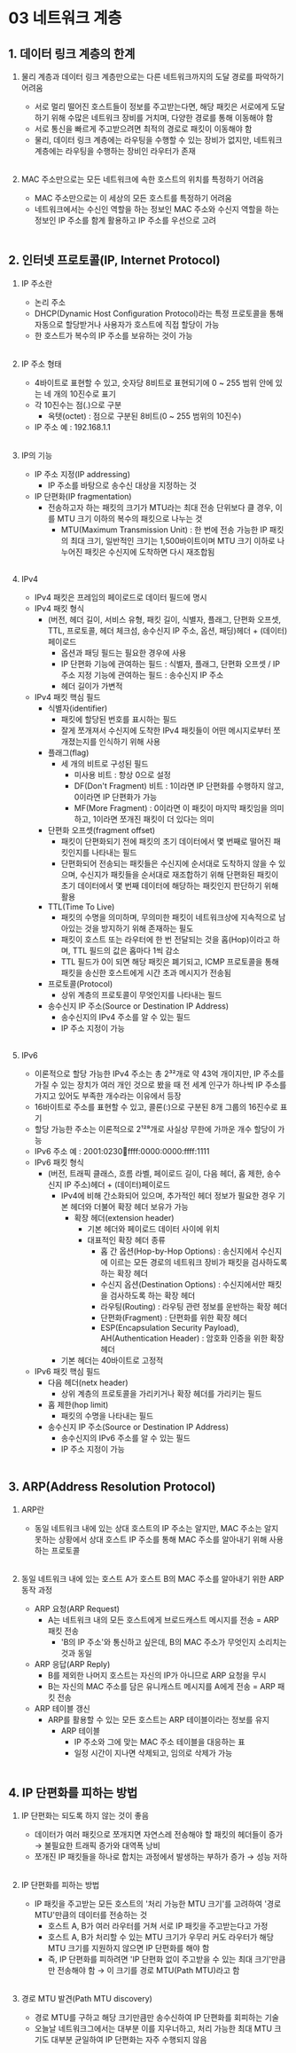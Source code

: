 # 03 네트워크 계층

## 1. 데이터 링크 계층의 한계
1. 물리 계층과 데이터 링크 계층만으로는 다른 네트워크까지의 도달 경로를 파악하기 어려움
    - 서로 멀리 떨어진 호스트들이 정보를 주고받는다면, 해당 패킷은 서로에게 도달하기 위해 수많은 네트워크 장비를 거치며, 다양한 경로를 통해 이동해야 함
    - 서로 통신을 빠르게 주고받으려면 최적의 경로로 패킷이 이동해야 함
    - 물리, 데이터 링크 계층에는 라우팅을 수행할 수 있는 장비가 없지만, 네트워크 계층에는 라우팅을 수행하는 장비인 라우터가 존재<br><br>

2. MAC 주소만으로는 모든 네트워크에 속한 호스트의 위치를 특정하기 어려움
    - MAC 주소만으로는 이 세상의 모든 호스트를 특정하기 어려움
    - 네트워크에서는 수신인 역할을 하는 정보인 MAC 주소와 수신지 역할을 하는 정보인 IP 주소를 함계 활용하고 IP 주소를 우선으로 고려<br><br>

## 2. 인터넷 프로토콜(IP, Internet Protocol)
1. IP 주소란
    - 논리 주소
    - DHCP(Dynamic Host Configuration Protocol)라는 특정 프로토콜을 통해 자동으로 할당받거나 사용자가 호스트에 직접 할당이 가능
    - 한 호스트가 복수의 IP 주소를 보유하는 것이 가능<br><br>

2. IP 주소 형태
    - 4바이트로 표현할 수 있고, 숫자당 8비트로 표현되기에 0 ~ 255 범위 안에 있는 네 개의 10진수로 표기
    - 각 10진수는 점(.)으로 구분
        - 옥텟(octet) : 점으로 구분된 8비트(0 ~ 255 범위의 10진수)
    - IP 주소 예 : 192.168.1.1<br><br>

3. IP의 기능
    - IP 주소 지정(IP addressing)
        - IP 주소를 바탕으로 송수신 대상을 지정하는 것
    - IP 단편화(IP fragmentation)
        - 전송하고자 하는 패킷의 크기가 MTU라는 최대 전송 단위보다 클 경우, 이를 MTU 크기 이하의 복수의 패킷으로 나누는 것
            - MTU(Maximum Transmission Unit) : 한 번에 전송 가능한 IP 패킷의 최대 크기, 일반적인 크기는 1,500바이트이며 MTU 크기 이하로 나누어진 패킷은 수신지에 도착하면 다시 재조합됨<br><br>

4. IPv4
    - IPv4 패킷은 프레임의 페이로드로 데이터 필드에 명시
    - IPv4 패킷 형식
        - (버전, 헤더 길이, 서비스 유형, 패킷 길이, 식별자, 플래그, 단편화 오프셋, TTL, 프로토콜, 헤더 체크섬, 송수신지 IP 주소, 옵션, 패딩)헤더 + (데이터)페이로드
            - 옵션과 패딩 필드는 필요한 경우에 사용
            - IP 단편화 기능에 관여하는 필드 : 식별자, 플래그, 단편화 오프셋 / IP 주소 지정 기능에 관여하는 필드 : 송수신지 IP 주소
            - 헤더 길이가 가변적
    - IPv4 패킷 핵심 필드
        - 식별자(identifier)
            - 패킷에 할당된 번호를 표시하는 필드
            - 잘게 쪼개져서 수신지에 도착한 IPv4 패킷들이 어떤 메시지로부터 쪼개졌는지를 인식하기 위해 사용
        - 플래그(flag)
            - 세 개의 비트로 구성된 필드
                - 미사용 비트 : 항상 0으로 설정
                - DF(Don't Fragment) 비트 : 1이라면 IP 단편화를 수행하지 않고, 0이라면 IP 단편화가 가능
                - MF(More Fragment) : 0이라면 이 패킷이 마지막 패킷임을 의미하고, 1이라면 쪼개진 패킷이 더 있다는 의미
        - 단편화 오프셋(fragment offset)
            - 패킷이 단편화되기 전에 패킷의 초기 데이터에서 몇 번째로 떨어진 패킷인지를 나타내는 필드
            - 단편화되어 전송되는 패킷들은 수신지에 순서대로 도착하지 않을 수 있으며, 수신지가 패킷들을 순서대로 재조합하기 위해 단편화된 패킷이 초기 데이터에서 몇 번째 데이터에 해당하는 패킷인지 판단하기 위해 활용
        - TTL(Time To Live)
            - 패킷의 수명을 의미하며, 무의미한 패킷이 네트워크상에 지속적으로 남아있는 것을 방지하기 위해 존재하는 필도
            - 패킷이 호스트 또는 라우터에 한 번 전달되는 것을 홉(Hop)이라고 하며, TTL 필드의 값은 홉마다 1씩 감소
            - TTL 필드가 0이 되면 해당 패킷은 폐기되고, ICMP 프로토콜을 통해 패킷을 송신한 호스트에게 시간 초과 메시지가 전송됨
        - 프로토콜(Protocol)
            - 상위 계층의 프로토콜이 무엇인지를 나타내는 필드
        - 송수신지 IP 주소(Source or Destination IP Address)
            - 송수신지의 IPv4 주소를 알 수 있는 필드
            - IP 주소 지정이 가능<br><br>

5. IPv6
    - 이론적으로 할당 가능한 IPv4 주소는 총 2³²개로 약 43억 개이지만, IP 주소를 가질 수 있는 장치가 여러 개인 것으로 봤을 때 전 세계 인구가 하나씩 IP 주소를 가지고 있어도 부족한 개수라는 이유에서 등장
    - 16바이트로 주소를 표현할 수 있고, 콜론(:)으로 구분된 8개 그룹의 16진수로 표기
    - 할당 가능한 주소는 이론적으로 2¹²⁸개로 사실상 무한에 가까운 개수 할당이 가능
    - IPv6 주소 예 : 2001:0230:abcd:ffff:0000:0000:ffff:1111
    - IPv6 패킷 형식
        - (버전, 트래픽 클래스, 흐름 라벨, 페이로드 길이, 다음 헤더, 홉 제한, 송수신지 IP 주소)헤더 + (데이터)페이로드
            - IPv4에 비해 간소화되어 있으며, 추가적인 헤더 정보가 필요한 경우 기본 헤더와 더불어 확장 헤더 보유가 가능
                - 확장 헤더(extension header)
                    - 기본 헤더와 페이로드 데이터 사이에 위치
                    - 대표적인 확장 헤더 종류
                        - 홉 간 옵션(Hop-by-Hop Options) : 송신지에서 수신지에 이르는 모든 경로의 네트워크 장비가 패킷을 검사하도록 하는 확장 헤더
                        - 수신지 옵션(Destination Options) : 수신지에서만 패킷을 검사하도록 하는 확장 헤더
                        - 라우팅(Routing) : 라우팅 관련 정보를 운반하는 확장 헤더
                        - 단편화(Fragment) : 단편화를 위한 확장 헤더
                        - ESP(Encapsulation Security Payload), AH(Authentication Header) : 암호화 인증을 위한 확장 헤더
            - 기본 헤더는 40바이트로 고정적
    - IPv6 패킷 핵심 필드
        - 다음 헤더(netx header)
            - 상위 계층의 프로토콜을 가리키거나 확장 헤더를 가리키는 필드
        - 홉 제한(hop limit)
            - 패킷의 수명을 나타내는 필드
        - 송수신지 IP 주소(Source or Destination IP Address)
            - 송수신지의 IPv6 주소를 알 수 있는 필드
            - IP 주소 지정이 가능<br><br>

## 3. ARP(Address Resolution Protocol)
1. ARP란
    - 동일 네트워크 내에 있는 상대 호스트의 IP 주소는 알지만, MAC 주소는 알지 못하는 상황에서 상대 호스트 IP 주소를 통해 MAC 주소를 알아내기 위해 사용하는 프로토콜<br><br>

2. 동일 네트워크 내에 있는 호스트 A가 호스트 B의 MAC 주소를 알아내기 위한 ARP 동작 과정
    - ARP 요청(ARP Request)
        - A는 네트워크 내의 모든 호스트에게 브로드캐스트 메시지를 전송 = ARP 패킷 전송
            - 'B의 IP 주소'와 통신하고 싶은데, B의 MAC 주소가 무엇인지 소리치는 것과 동일
    - ARP 응답(ARP Reply)
        - B를 제외한 나머지 호스트는 자신의 IP가 아니므로 ARP 요청을 무시
        - B는 자신의 MAC 주소를 담은 유니캐스트 메시지를 A에게 전송 = ARP 패킷 전송
    - ARP 테이블 갱신
        - ARP를 활용할 수 있는 모든 호스트는 ARP 테이블이라는 정보를 유지
            - ARP 테이블
                - IP 주소와 그에 맞는 MAC 주소 테이블을 대응하는 표
                - 일정 시간이 지나면 삭제되고, 임의로 삭제가 가능<br><br>

## 4. IP 단편화를 피하는 방법
1. IP 단편화는 되도록 하지 않는 것이 좋음
    - 데이터가 여러 패킷으로 쪼개지면 자연스레 전송해야 할 패킷의 헤더들이 증가 → 불필요한 트래픽 증가와 대역폭 낭비
    - 쪼개진 IP 패킷들을 하나로 합치는 과정에서 발생하는 부하가 증가 → 성능 저하<br><br>

2. IP 단편화를 피하는 방법
    - IP 패킷을 주고받는 모든 호스트의 '처리 가능한 MTU 크기'를 고려하여 '경로 MTU'만큼의 데이터를 전송하는 것
        - 호스트 A, B가 여러 라우터를 거쳐 서로 IP 패킷을 주고받는다고 가정
        - 호스트 A, B가 처리할 수 있는 MTU 크기가 우무리 커도 라우터가 해당 MTU 크기를 지원하지 않으면 IP 단편화를 해야 함
        - 즉, IP 단편화를 피하려면 'IP 단편화 없이 주고받을 수 있는 최대 크기'만큼만 전송해야 함 → 이 크기를 경로 MTU(Path MTU)라고 함<br><br>

3. 경로 MTU 발견(Path MTU discovery)
    - 경로 MTU를 구하고 해당 크기만큼만 송수신하여 IP 단편화를 회피하는 기술
    - 오늘날 네트워크그에서는 대부분 이를 지우너하고, 처리 가능한 최대 MTU 크기도 대부분 균일하여 IP 단편화는 자주 수행되지 않음<br><br>